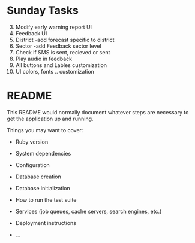 # Sunday Tasks 
3. Modify early warning report UI 
4. Feedback UI
5. District -add forecast specific to district
6. Sector -add Feedback sector level
7. Check if SMS is sent, recieved or sent 
8. Play audio in feedback
9. All buttons and Lables customization
10. UI colors, fonts .. customization

# README

This README would normally document whatever steps are necessary to get the
application up and running.

Things you may want to cover:

* Ruby version

* System dependencies

* Configuration

* Database creation

* Database initialization

* How to run the test suite

* Services (job queues, cache servers, search engines, etc.)

* Deployment instructions

* ...
